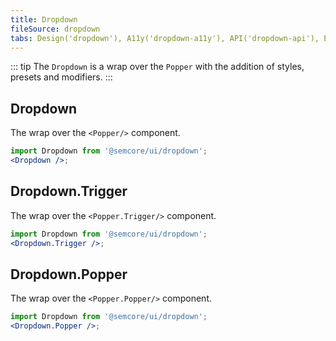 ```yaml
---
title: Dropdown
fileSource: dropdown
tabs: Design('dropdown'), A11y('dropdown-a11y'), API('dropdown-api'), Example('dropdown-code'), Changelog('dropdown-changelog')
---
```


::: tip
The `Dropdown` is a wrap over the `Popper` with the addition of styles, presets and modifiers.
:::

## Dropdown

The wrap over the `<Popper/>` component.

```jsx
import Dropdown from '@semcore/ui/dropdown';
<Dropdown />;
```

<TypesView type="DropdownProps" :types={...types} />

## Dropdown.Trigger

The wrap over the `<Popper.Trigger/>` component.

```jsx
import Dropdown from '@semcore/ui/dropdown';
<Dropdown.Trigger />;
```

<TypesView type="PopperTriggerProps" :types={...types} />

## Dropdown.Popper

The wrap over the `<Popper.Popper/>` component.

```jsx
import Dropdown from '@semcore/ui/dropdown';
<Dropdown.Popper />;
```

<TypesView type="PopperPopperProps" :types={...types} />

<script setup>import { data as types } from '@types.data.ts';</script>
